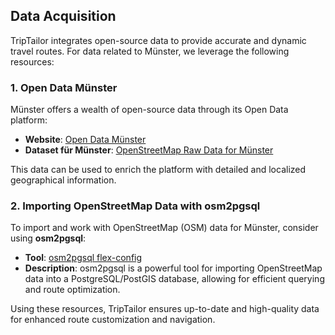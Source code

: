 ## Data Acquisition

TripTailor integrates open-source data to provide accurate and dynamic travel routes. For data related to Münster, we leverage the following resources:

### 1. Open Data Münster
Münster offers a wealth of open-source data through its Open Data platform:

- **Website**: [Open Data Münster](https://opendata.stadt-muenster.de/)
- **Dataset für Münster**: [OpenStreetMap Raw Data for Münster](https://opendata.stadt-muenster.de/dataset/openstreetmaps-rohdaten-f%C3%BCr-m%C3%BCnster)

This data can be used to enrich the platform with detailed and localized geographical information.

### 2. Importing OpenStreetMap Data with osm2pgsql
To import and work with OpenStreetMap (OSM) data for Münster, consider using **osm2pgsql**:

- **Tool**: [osm2pgsql flex-config](https://github.com/osm2pgsql-dev/osm2pgsql/tree/master/flex-config)
- **Description**: osm2pgsql is a powerful tool for importing OpenStreetMap data into a PostgreSQL/PostGIS database, allowing for efficient querying and route optimization.

Using these resources, TripTailor ensures up-to-date and high-quality data for enhanced route customization and navigation.
